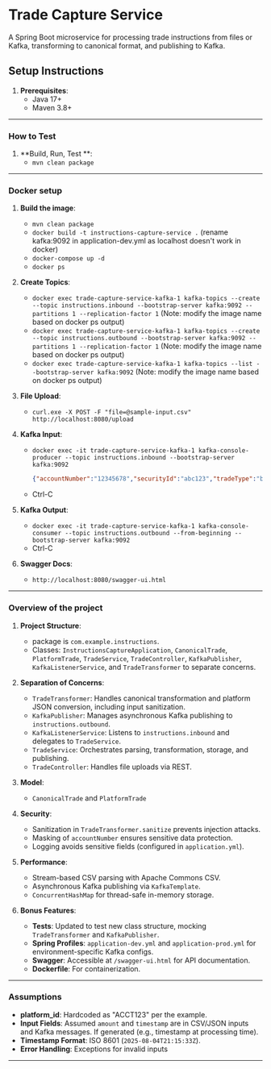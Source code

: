 # Trade Capture Service

A Spring Boot microservice for processing trade instructions from files or Kafka, transforming to canonical format, and publishing to Kafka.

## Setup Instructions

1. **Prerequisites**:
   - Java 17+
   - Maven 3.8+
   
---
### How to Test
1. **Build,  Run, Test **:
   - `mvn clean package`

---
### Docker setup

1. **Build the image**:
   - `mvn clean package`
   - `docker build -t instructions-capture-service .` (rename kafka:9092 in application-dev.yml as localhost doesn't work in docker)
   - `docker-compose up -d`
   - `docker ps`

2. **Create Topics**:
   - `docker exec trade-capture-service-kafka-1 kafka-topics --create --topic instructions.inbound --bootstrap-server kafka:9092 --partitions 1 --replication-factor 1` (Note: modify the image name based on docker ps output)
   - `docker exec trade-capture-service-kafka-1 kafka-topics --create --topic instructions.outbound --bootstrap-server kafka:9092 --partitions 1 --replication-factor 1` (Note: modify the image name based on docker ps output)
   - `docker exec trade-capture-service-kafka-1 kafka-topics --list --bootstrap-server kafka:9092` (Note: modify the image name based on docker ps output)

2. **File Upload**:
   - `curl.exe -X POST -F "file=@sample-input.csv" http://localhost:8080/upload`

3. **Kafka Input**:
   - `docker exec -it trade-capture-service-kafka-1 kafka-console-producer --topic instructions.inbound --bootstrap-server kafka:9092`
     ```json
     {"accountNumber":"12345678","securityId":"abc123","tradeType":"buy","amount":100000,"timestamp":"2025-08-04T21:15:33Z"}
   - Ctrl-C

4. **Kafka Output**:
    - `docker exec -it trade-capture-service-kafka-1 kafka-console-consumer --topic instructions.outbound --from-beginning --bootstrap-server kafka:9092`
    - Ctrl-C

5. **Swagger Docs**:
    - `http://localhost:8080/swagger-ui.html`

---
### Overview of the project
1. **Project Structure**:
   - package is `com.example.instructions`.
   - Classes: `InstructionsCaptureApplication`, `CanonicalTrade`, `PlatformTrade`, `TradeService`, `TradeController`, `KafkaPublisher`, `KafkaListenerService`, and `TradeTransformer` to separate concerns.

2. **Separation of Concerns**:
   - `TradeTransformer`: Handles canonical transformation and platform JSON conversion, including input sanitization.
   - `KafkaPublisher`: Manages asynchronous Kafka publishing to `instructions.outbound`.
   - `KafkaListenerService`: Listens to `instructions.inbound` and delegates to `TradeService`.
   - `TradeService`: Orchestrates parsing, transformation, storage, and publishing.
   - `TradeController`: Handles file uploads via REST.

3. **Model**:
   - `CanonicalTrade` and `PlatformTrade`

4. **Security**:
   - Sanitization in `TradeTransformer.sanitize` prevents injection attacks.
   - Masking of `accountNumber` ensures sensitive data protection.
   - Logging avoids sensitive fields (configured in `application.yml`).

5. **Performance**:
   - Stream-based CSV parsing with Apache Commons CSV.
   - Asynchronous Kafka publishing via `KafkaTemplate`.
   - `ConcurrentHashMap` for thread-safe in-memory storage.

6. **Bonus Features**:
   - **Tests**: Updated to test new class structure, mocking `TradeTransformer` and `KafkaPublisher`.
   - **Spring Profiles**: `application-dev.yml` and `application-prod.yml` for environment-specific Kafka configs.
   - **Swagger**: Accessible at `/swagger-ui.html` for API documentation.
   - **Dockerfile**: For containerization.

---

### Assumptions
- **platform_id**: Hardcoded as "ACCT123" per the example. 
- **Input Fields**: Assumed `amount` and `timestamp` are in CSV/JSON inputs and Kafka messages. If generated (e.g., timestamp at processing time).
- **Timestamp Format**: ISO 8601 (`2025-08-04T21:15:33Z`). 
- **Error Handling**: Exceptions for invalid inputs

---
